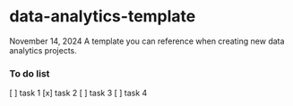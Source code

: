 # data-analytics-template

November 14, 2024
A template you can reference when creating new data analytics projects.

### To do list

[ ] task 1
[x] task 2
[ ] task 3
[ ] task 4
